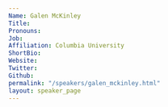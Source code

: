 ```yaml
---
Name: Galen McKinley
Title: 
Pronouns:  
Job: 
Affiliation: Columbia University
ShortBio: 
Website: 
Twitter: 
Github: 
permalink: "/speakers/galen_mckinley.html"
layout: speaker_page
---
```


